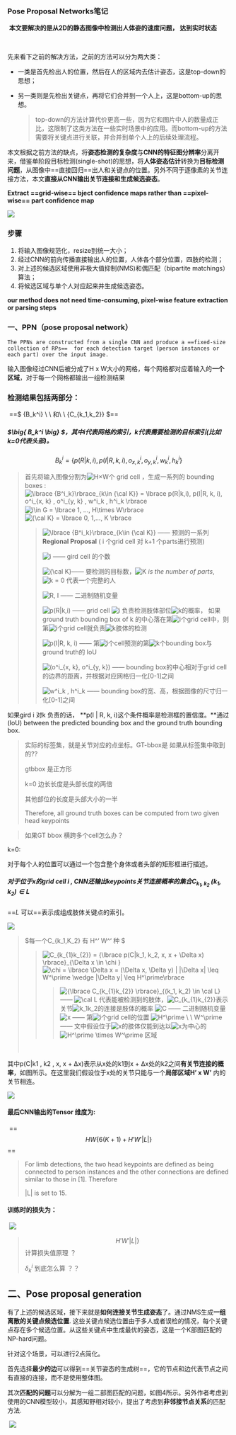 ### Pose Proposal Networks笔记



​	**本文要解决的是从2D的静态图像中检测出人体姿的速度问题， 达到实时状态**

​	

先来看下之前的解决方法，之前的方法可以分为两大类：

- 一类是首先检出人的位置，然后在人的区域内去估计姿态，这是top-down的思想；

- 另一类则是先检出关键点，再将它们合并到一个人上，这是bottom-up的思想。

  > top-down的方法计算代价更高一些，因为它和图片中人的数量成正比，这限制了这类方法在一些实时场景中的应用。而bottom-up的方法需要将关键点进行关联，并合并到单个人上的后续处理流程。



本文根据之前方法的缺点，将**姿态检测的复杂度**与**CNN的特征图分辨率**分离开来，借鉴单阶段目标检测(single-shot)的思想，将**人体姿态估计**转换为**目标检测问题**，从图像中==直接回归==出人和关键点的位置。另外不同于逐像素的关节连接方法，本文**直接从CNN输出关节连接和生成候选姿态**。



 **Extract ==grid-wise== bject confidence maps rather than ==pixel-wise== part confidence map** 



![](https://raw.githubusercontent.com/lxy5513/Markdown_image_dateset/master/Xnip2018-12-04_11-37-15.png)

### 步骤

1. 将输入图像规范化，resize到统一大小；
2. 经过CNN的前向传播直接输出人的位置，人体各个部分位置，四肢的检测；
3. 对上述的候选区域使用非极大值抑制(NMS)和偶匹配（bipartite matchings）算法；
4. 将候选区域与单个人对应起来并生成候选姿态。



**our method does not need time-consuming, pixel-wise feature extraction or parsing steps**



### 一、PPN（pose proposal network）

 	The PPNs are constructed from a single CNN and produce a ==fixed-size collection of RPs==  for each detection target (person instances or each part) over the input image. 

输入图像经过CNN后被分成了H x W大小的网格，每个网格都对应着输入的**一个区域**，对于每一个网格都输出一组检测结果

### 检测结果包括两部分：

​	==$ \{B_k^i\} \ \ 和\ \ \{C_{k_1,k_2}\} $==



##### $\big\{ B_k^i \big\}	$，其中i代表网格的索引，k代表需要检测的目标索引(比如k=0代表头部)。

$$B_k^i = \big\{ p(R|k, i), p(I|R, k, i), o^i_{x,k}, o_{y,k}^i, w_k^i, h_k^i \big\}$$



> 首先将输入图像分割为![H×W](https://math.jianshu.com/math?formula=H%C3%97W)个 grid cell ，生成一系列的 bounding boxes : 　　
>  　　　　 ![\lbrace {B^i_k}\rbrace_{k\in {\cal K}} = \lbrace p(R|k,i), p(I|R, k, i), o^i_{x, k} , o^i_{y, k} , w^i_k , h^i_k \rbrace](https://math.jianshu.com/math?formula=%5Clbrace%20%7BB%5Ei_k%7D%5Crbrace_%7Bk%5Cin%20%7B%5Ccal%20K%7D%7D%20%3D%20%5Clbrace%20p(R%7Ck%2Ci)%2C%20p(I%7CR%2C%20k%2C%20i)%2C%20o%5Ei_%7Bx%2C%20k%7D%20%2C%20o%5Ei_%7By%2C%20k%7D%20%2C%20w%5Ei_k%20%2C%20h%5Ei_k%20%5Crbrace)
>  　　　　　　　　　　　　![i\in G = \lbrace 1, ..., H\times W\rbrace](https://math.jianshu.com/math?formula=i%5Cin%20G%20%3D%20%5Clbrace%201%2C%20...%2C%20H%5Ctimes%20W%5Crbrace)　　　　
>  　　　　　　　　　　　　　　![{\cal K} = \lbrace 0, 1,..., K \rbrace](https://math.jianshu.com/math?formula=%7B%5Ccal%20K%7D%20%3D%20%5Clbrace%200%2C%201%2C...%2C%20K%20%5Crbrace)
>
> > ![\lbrace {B^i_k}\rbrace_{k\in {\cal K}}](https://math.jianshu.com/math?formula=%5Clbrace%20%7BB%5Ei_k%7D%5Crbrace_%7Bk%5Cin%20%7B%5Ccal%20K%7D%7D) —— 预测的一系列 **Regional Proposal**    ( i 个grid cell 对 k+1 个parts进行预测)   
> >
> >  ![i](https://math.jianshu.com/math?formula=i) —— gird cell 的个数
> >
> >  ![{\cal K}](https://math.jianshu.com/math?formula=%7B%5Ccal%20K%7D)——  要检测的目标数，![K](https://math.jianshu.com/math?formula=K) *is the number of parts*, ![k = 0](https://math.jianshu.com/math?formula=k%20%3D%200) 代表一个完整的人
> >
> >  ![R, I](https://math.jianshu.com/math?formula=R%2C%20I) —— 二进制随机变量
> >
> >  ![p(R|k,i)](https://math.jianshu.com/math?formula=p(R%7Ck%2Ci)) —— grid cell ![i](https://math.jianshu.com/math?formula=i) 负责检测肢体部位![k](https://math.jianshu.com/math?formula=k)的概率， 如果ground truth bounding box of k 的中心落在第![i](https://math.jianshu.com/math?formula=i)个grid cell中，则第![i](https://math.jianshu.com/math?formula=i)个grid cell就负责![k](https://math.jianshu.com/math?formula=k)肢体的检测
> >
> >  ![p(I|R, k, i)](https://math.jianshu.com/math?formula=p(I%7CR%2C%20k%2C%20i)) —— 第![i](https://math.jianshu.com/math?formula=i)个cell预测的第![k](https://math.jianshu.com/math?formula=k)个bounding box与ground truth的 IoU
> >
> >  ![(o^i_{x, k}, o^i_{y, k})](https://math.jianshu.com/math?formula=(o%5Ei_%7Bx%2C%20k%7D%2C%20o%5Ei_%7By%2C%20k%7D)) —— bounding box的中心相对于grid cell的边界的距离，并根据对应网格归一化[0-1]之间
> >
> >  ![w^i_k , h^i_k](https://math.jianshu.com/math?formula=w%5Ei_k%20%2C%20h%5Ei_k) —— bounding box的宽、高，根据图像的尺寸归一化[0-1]之间

如果gird i 对k 负责的话， **p(I | R, k, i)这个条件概率是检测框的置信度。**通过 (IoU) between the
predicted bounding box and the ground truth bounding box.

> 实际的标签集，就是关节对应的点坐标。GT-bbox是 如果从标签集中取到的?? 
>
> gtbbox 是正方形 
>
> k=0  边长长度是头部长度的两倍 
>
> 其他部位的长度是头部大小的一半
>
>  Therefore, all ground truth boxes can be computed from two given head keypoints

> 如果GT bbox 横跨多个cell怎么办？



k=0:

对于每个人的位置可以通过一个包含整个身体或者头部的矩形框进行描述。





##### 对于位于x的grid cell i , CNN还输出keypoints关节连接概率的集合${C_{k_1, k_2}}  \ (k_1, k_2) \in L$ 

==$L$ 可以==表示成组成肢体关键点的索引。

![](https://raw.githubusercontent.com/lxy5513/Markdown_image_dateset/master/Xnip2018-12-04_16-16-25.png)

>
>
> $每一个C_{k_1,K_2} 有 H^‘ W^‘ 种 $
>
> > ![C_{k_{1}k_{2}} = {\lbrace p(C|k_1, k_2, x, x + \Delta x) \rbrace}_{\Delta x \in \chi }](https://math.jianshu.com/math?formula=C_%7Bk_%7B1%7Dk_%7B2%7D%7D%20%3D%20%7B%5Clbrace%20p(C%7Ck_1%2C%20k_2%2C%20x%2C%20x%20%2B%20%5CDelta%20x)%20%5Crbrace%7D_%7B%5CDelta%20x%20%5Cin%20%5Cchi%20%7D)  
> > ![\chi = \lbrace \Delta x = (\Delta x, \Delta y) | |\Delta x| \leq W^\prime \wedge |\Delta y| \leq H^\prime\rbrace](https://math.jianshu.com/math?formula=%5Cchi%20%3D%20%5Clbrace%20%5CDelta%20x%20%3D%20(%5CDelta%20x%2C%20%5CDelta%20y)%20%7C%20%7C%5CDelta%20x%7C%20%5Cleq%20W%5E%5Cprime%20%5Cwedge%20%7C%5CDelta%20y%7C%20%5Cleq%20H%5E%5Cprime%5Crbrace)
> >
> > > ![{\lbrace C_{k_{1}k_{2}} \rbrace}_{(k_1, k_2) \in \cal L}](https://math.jianshu.com/math?formula=%7B%5Clbrace%20C_%7Bk_%7B1%7Dk_%7B2%7D%7D%20%5Crbrace%7D_%7B(k_1%2C%20k_2)%20%5Cin%20%5Ccal%20L%7D) —— ![\cal L](https://math.jianshu.com/math?formula=%5Ccal%20L) 代表能被检测到的肢体，![C_{k_{1}k_{2}}](https://math.jianshu.com/math?formula=C_%7Bk_%7B1%7Dk_%7B2%7D%7D)表示关节![k_1k_2](https://math.jianshu.com/math?formula=k_1k_2)的连接是肢体的概率
> > > ![C](https://math.jianshu.com/math?formula=C) —— 二进制随机变量
> > > ![x](https://math.jianshu.com/math?formula=x) —— 第![i](https://math.jianshu.com/math?formula=i)个grid cell的位置
> > > ![H^\prime \ \ W^\prime](https://math.jianshu.com/math?formula=H%5E%5Cprime%20%5C%20%5C%20W%5E%5Cprime) —— 文中假设位于![x](https://math.jianshu.com/math?formula=x)的肢体仅能到达以![x](https://math.jianshu.com/math?formula=x)为中心的![H^\prime \times W^\prime](https://math.jianshu.com/math?formula=H%5E%5Cprime%20%5Ctimes%20W%5E%5Cprime) 区域
>
> ​	

其中p(C|k1 , k2 , x, x + ∆x)表示从x处的k1到x + ∆x处的k2之间**有关节连接的概率**，如图所示。在这里我们假设位于x处的关节只能与一个**局部区域H’ x W’** 内的关节相连。

![](https://raw.githubusercontent.com/lxy5513/Markdown_image_dateset/master/Xnip2018-12-04_16-21-21.png)



#### 最后CNN输出的Tensor 维度为:

​	==$$ HW\big\{ 6(K+1) + H'W'|L| \big\} $$==



> For limb detections, the two head keypoints
> are defined as being connected to person instances and the other connections are defined
> similar to those in [1]. Therefore
>
> |L| is set to 15.







#### 训练时的损失为：

​	![](https://raw.githubusercontent.com/lxy5513/Markdown_image_dateset/master/Xnip2018-12-04_16-25-04.png)



>  $$H'W'|L| \big\} $$ 计算损失值原理 ？
>
> $\delta_k^i$ 到底怎么算 ？？ 





## 二、Pose proposal generation

有了上述的候选区域，接下来就是**如何连接关节生成姿态**了。通过NMS生成**一组离散的关键点候选位置**. 这些关键点候选位置由于多人或者误检的情况，每个关键点存在多个候选位置。从这些关键点中生成最优的姿态，这是一个K部图匹配的NP-hard问题。

针对这个场景，可以进行2点简化。

首先选择**最少的边**可以得到==关节姿态的生成树==，它的节点和边代表节点之间有直接的连接，而不是使用整体图。

其次**匹配的问题**可以分解为一组二部图匹配的问题，如图4所示。另外作者考虑到使用的CNN模型较小，其感知野相对较小，提出了考虑到**非邻接节点关系**的匹配方法.

​	![](https://raw.githubusercontent.com/lxy5513/Markdown_image_dateset/master/Xnip2018-12-04_16-31-00.png)



























